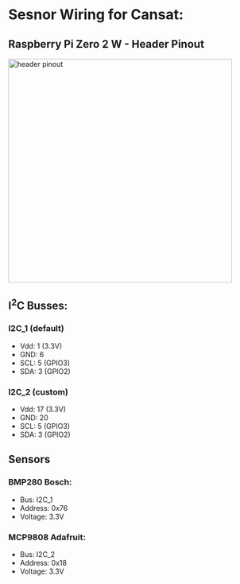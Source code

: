 # Sesnor Wiring for Cansat:
## Raspberry Pi Zero 2 W - Header Pinout

<img src="https://i.stack.imgur.com/yHddo.png" height="450px" alt="header pinout" />

## I<sup>2</sup>C Busses:
### I2C_1 (default)
- Vdd: 1 (3.3V)
- GND: 6
- SCL: 5 (GPIO3)
- SDA: 3 (GPIO2)

### I2C_2 (custom)
- Vdd: 17 (3.3V)
- GND: 20
- SCL: 5 (GPIO3)
- SDA: 3 (GPIO2)

## Sensors
### BMP280 Bosch:
- Bus: I2C_1
- Address: 0x76
- Voltage: 3.3V

### MCP9808 Adafruit:
- Bus: I2C_2
- Address: 0x18
- Voltage: 3.3V
